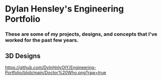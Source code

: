 # Dylan Hensley's Engineering Portfolio
### These are some of my projects, designs, and concepts that I've worked for the past few years.

## 3D Designs

https://github.com/DylnHnlyOIY/Engineering-Portfolio/blob/main/Doctor%20Who.png?raw=true
